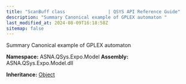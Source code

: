 ```yaml
---
title: "ScanBuff class                | QSYS API Reference Guide"
description: "Summary Canonical example of GPLEX automaton "
last_modified_at: 2024-08-09T16:18:58Z
sitemap: false
---
```


Summary Canonical example of GPLEX automaton

**Namespace:** ASNA.QSys.Expo.Model
**Assembly:** ASNA.QSys.Expo.Model.dll

**Inheritance:** [Object](https://docs.microsoft.com/en-us/dotnet/api/system.object)
<br>
<br>
